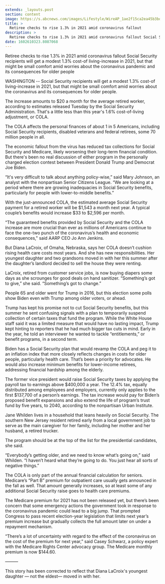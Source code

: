```yaml
--- 
extends: _layouts.post 
section: content 
image: https://s.abcnews.com/images/Lifestyle/WireAP_1ae2f15ca2ea45b3bd2455850686f339_16x9_992.jpg 
title: > 
  Retiree checks to rise 1.3% in 2021 amid coronavirus fallout 
description: > 
  Retiree checks to rise 1.3% in 2021 amid coronavirus fallout Social Security recipients will get a modest 1.3% cost-of living-increase in 2021, but that might be small comfort amid worries about the coronavirus pandemic and its consequences for older peopleWASHINGTON -- Social Security recipients will get a modest 1.3% cost-of living-increase in 2021, but that might be small comfort amid worries about the coronavirus and its consequences for older people.The economic fallout from the virus has reduced tax collections for Social Security and Medicare, likely worsening their long-term financial condition.The former vice president would raise Social Security taxes by applying the payroll tax to earnings above $400,000 a year.That amount generally increases, so at least some of any additional Social Security raise goes to health care premiums.That prompted Congress to pass recent election-year legislation that limits next year’s premium increase but gradually collects the full amount later on under a repayment mechanism. 
date: 1602610323.8087068 
--- 
```

Retiree checks to rise 1.3% in 2021 amid coronavirus fallout Social Security recipients will get a modest 1.3% cost-of living-increase in 2021, but that might be small comfort amid worries about the coronavirus pandemic and its consequences for older people

WASHINGTON -- Social Security recipients will get a modest 1.3% cost-of living-increase in 2021, but that might be small comfort amid worries about the coronavirus and its consequences for older people.

The increase amounts to $20 a month for the average retired worker, according to estimates released Tuesday by the Social Security Administration. That's a little less than this year's 1.6% cost-of-living adjustment, or COLA.

The COLA affects the personal finances of about 1 in 5 Americans, including Social Security recipients, disabled veterans and federal retirees, some 70 million people in all.

The economic fallout from the virus has reduced tax collections for Social Security and Medicare, likely worsening their long-term financial condition. But there's been no real discussion of either program in the personally charged election contest between President Donald Trump and Democrat Joe Biden.

“It's very difficult to talk about anything policy-wise,” said Mary Johnson, an analyst with the nonpartisan Senior Citizens League. “We are looking at a period where there are growing inadequacies in Social Security benefits, particularly for people with lower-to-middle benefits.”

With the just-announced COLA, the estimated average Social Security payment for a retired worker will be $1,543 a month next year. A typical couple’s benefits would increase $33 to $2,596 per month.

“The guaranteed benefits provided by Social Security and the COLA increase are more crucial than ever as millions of Americans continue to face the one-two punch of the coronavirus’s health and economic consequences," said AARP CEO Jo Ann Jenkins.

But Diana LaCroix, of Omaha, Nebraska, says her COLA doesn’t cushion rising health care costs most years. And she has new responsibilities. Her youngest daughter and two grandsons moved in with her this summer after the daughter’s landlord decided to sell the house they were renting.

LaCroix, retired from customer service jobs, is now buying diapers some days as she scrounges for good deals on hand sanitizer. “Something’s got to give,” she said. “Something’s got to change.”

People 65 and older went for Trump in 2016, but this election some polls show Biden even with Trump among older voters, or ahead.

Trump has kept his promise not to cut Social Security benefits, but this summer he sent confusing signals with a plan to temporarily suspend collection of certain taxes that fund the program. While the White House staff said it was a limited measure that would have no lasting impact, Trump kept hinting to reporters that he had much bigger tax cuts in mind. Early in the year, he told an interviewer he wanted to tackle “entitlements,” or benefit programs, in a second term.

Biden has a Social Security plan that would revamp the COLA and peg it to an inflation index that more closely reflects changes in costs for older people, particularly health care. That’s been a priority for advocates. He would also increase minimum benefits for lower-income retirees, addressing financial hardship among the elderly.

The former vice president would raise Social Security taxes by applying the payroll tax to earnings above $400,000 a year. The 12.4% tax, equally distributed among employees and employers, currently only applies to the first $137,700 of a person’s earnings. The tax increase would pay for Biden’s proposed benefit expansions and also extend the life of program’s trust fund by five years, to 2040, according to the nonpartisan Urban Institute.

Jane Whilden lives in a household that leans heavily on Social Security. The southern New Jersey resident retired early from a local government job to serve as the main caregiver for her family, including her mother and her husband, a retired trucker.

The program should be at the top of the list for the presidential candidates, she said.

“Everybody’s getting older, and we need to know what’s going on,” said Whilden. “I haven’t heard what they’re going to do. You just hear all sorts of negative things.”

The COLA is only part of the annual financial calculation for seniors. Medicare’s “Part B” premium for outpatient care usually gets announced in the fall as well. That amount generally increases, so at least some of any additional Social Security raise goes to health care premiums.

The Medicare premium for 2021 has not been released yet, but there’s been concern that some emergency actions the government took in response to the coronavirus pandemic could lead to a big jump. That prompted Congress to pass recent election-year legislation that limits next year’s premium increase but gradually collects the full amount later on under a repayment mechanism.

“There’s a lot of uncertainty with regard to the effect of the coronavirus on the cost of the premium for next year,” said Casey Schwarz, a policy expert with the Medicare Rights Center advocacy group. The Medicare monthly premium is now $144.60.

———

This story has been corrected to reflect that Diana LaCroix's youngest daughter — not the eldest— moved in with her.